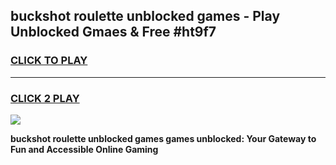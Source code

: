 
## buckshot roulette unblocked games - Play Unblocked Gmaes & Free #ht9f7
<h3>
<a href="https://news.freeplayer.one?title=buckshot_roulette_unblocked_games&ref=24F">CLICK TO PLAY</a></h3>
<hr>

<h3>
<a href="https://news.freeplayer.one?title=buckshot_roulette_unblocked_games&ref=24F">CLICK 2 PLAY</a>
  
</h3>

<a href="https://news.freeplayer.one?title=buckshot_roulette_unblocked_games&ref=24F/"><img src="https://clearcache.store/games.png"></a>


**buckshot roulette unblocked games games unblocked: Your Gateway to Fun and Accessible Online Gaming**
